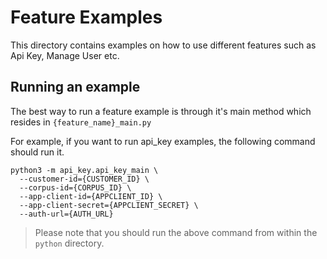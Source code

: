 # Feature Examples

This directory contains examples on how to use different features such as Api Key, Manage User etc. 

## Running an example

The best way to run a feature example is through it's main method which resides in `{feature_name}_main.py`

For example, if you want to run api_key examples, the following command should run it.

```shell
python3 -m api_key.api_key_main \
  --customer-id={CUSTOMER_ID} \
  --corpus-id={CORPUS_ID} \
  --app-client-id={APPCLIENT_ID} \
  --app-client-secret={APPCLIENT_SECRET} \
  --auth-url={AUTH_URL} 
```

> Please note that you should run the above command from within the `python` directory.